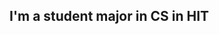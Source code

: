 ## I'm a student major in CS in HIT

<!--
**frankhit2021/frankhit2021** is a ✨ _special_ ✨ repository because its `README.md` (this file) appears on your GitHub profile.
-->
